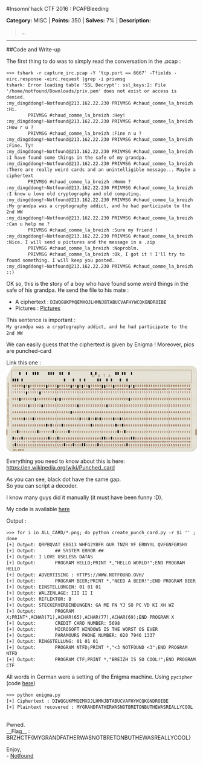 #Insomni'hack CTF 2016 : PCAPBleeding

**Category:** MISC |
**Points:** 350 |
**Solves:** 7% |
**Description:** 

> ...



---

##Code and Write-up

The first thing to do was to simply read the conversation in the .pcap :

```
>>> tshark -r capture_irc.pcap -Y 'tcp.port == 6667' -Tfields -eirc.response -eirc.request |grep -i privmsg
tshark: Error loading table 'SSL Decrypt': ssl_keys:2: File '/home/notfound/Downloads/priv.pem' does not exist or access is denied.
:my_dingddong!~Notfound@213.162.22.230 PRIVMSG #chaud_comme_la_breizh :Hi.
        PRIVMSG #chaud_comme_la_breizh :Hey!
:my_dingddong!~Notfound@213.162.22.230 PRIVMSG #chaud_comme_la_breizh :How r u ?
        PRIVMSG #chaud_comme_la_breizh :Fine n u ?
:my_dingddong!~Notfound@213.162.22.230 PRIVMSG #chaud_comme_la_breizh :Fine. Ty!
:my_dingddong!~Notfound@213.162.22.230 PRIVMSG #chaud_comme_la_breizh :I have found some things in the safe of my grandpa.
:my_dingddong!~Notfound@213.162.22.230 PRIVMSG #chaud_comme_la_breizh :There are really weird cards and an unintelligible message... Maybe a ciphertext
        PRIVMSG #chaud_comme_la_breizh :Hmmm ?
:my_dingddong!~Notfound@213.162.22.230 PRIVMSG #chaud_comme_la_breizh :I know u love old cryptography and old computing.
:my_dingddong!~Notfound@213.162.22.230 PRIVMSG #chaud_comme_la_breizh :My grandpa was a cryptography addict, and he had participate to the 2nd WW
:my_dingddong!~Notfound@213.162.22.230 PRIVMSG #chaud_comme_la_breizh :Can u help me ?
        PRIVMSG #chaud_comme_la_breizh :Sure my friend !
:my_dingddong!~Notfound@213.162.22.230 PRIVMSG #chaud_comme_la_breizh :Nice. I will send u pictures and the message in a .zip
        PRIVMSG #chaud_comme_la_breizh :Noproblm.
        PRIVMSG #chaud_comme_la_breizh :Ok, I got it ! I'll try to found something. I will keep you posted.
:my_dingddong!~Notfound@213.162.22.230 PRIVMSG #chaud_comme_la_breizh ::)
```

OK so, this is the story of a boy who have found some weird things in the safe of his grandpa.
He send the file to his mate :
- A ciphertext : `DIWQGUKPMQEMXOJLHMNJBTABUCVAFHYWCQKGNDROIBE`
- Pictures : [Pictures](https://github.com/notfound-404/BREIZHCTF2K16/blob/master/OLD_SCHOOL_HACKER/ALL_CARD)

This sentence is important :<br>
`My grandpa was a cryptography addict, and he had participate to the 2nd WW`

We can easily guess that the ciphertext is given by Enigma !
Moreover, pics are punched-card<br>

Link this one :<br>
![blre](https://github.com/notfound-404/BREIZHCTF2K16/blob/master/OLD_SCHOOL_HACKER/ALL_CARD/IMG_0Ajrs0VD7Q1.png)

Everything you need to know about this is here:<br>https://en.wikipedia.org/wiki/Punched_card

As you can see, black dot have the same gap.<br>
So you can script a decoder.

I know many guys did it manually (it must have been funny :D).

My code is available [here](https://github.com/notfound-404/BREIZHCTF2K16/blob/master/OLD_SCHOOL_HACKER/create_punch_card.py)

Output : 
```
>>> for i in ALL_CARD/*.png; do python create_punch_card.py -r $i '' ; done
[+] Output: QRPBQVAT EBG13 WHFG2YBFR GUR TNZR VF ERNYYL QVFGNFGRSHY
[+] Output:       ## SYSTEM ERROR ##
[+] Output: I LOVE USELESS DATAS
[+] Output:       PROGRAM HELLO;PRINT *,"HELLO WORLD!";END PROGRAM HELLO
[+] Output: ADVERTISING : HTTPS://WWW.NOTFOUND.OVH/
[+] Output:       PROGRAM BEER;PRINT *,"NEED A BEER!";END PROGRAM BEER
[+] Output: EINSTELLUNGEN: 01 01 01
[+] Output: WALZENLAGE: III II I
[+] Output: REFLEKTOR: B
[+] Output: STECKERVERBINDUNGEN: GA ME FN YJ SO PC VD KI XH WZ
[+] Output:       PROGRAM X;PRINT*,ACHAR(71),ACHAR(65),ACHAR(77),ACHAR(69);END PROGRAM X
[+] Output:       CREDIT CARD NUMBER: 5698
[+] Output:       MICROSOFT WINDOWS IS THE WORST OS EVER
[+] Output:       PARAMOURS PHONE NUMBER: 020 7946 1337
[+] Output: RINGSTELLUNG: 01 01 01
[+] Output:       PROGRAM NTFD;PRINT *,"<3 NOTFOUND <3";END PROGRAM NTFD
[+] Output:       PROGRAM CTF;PRINT *,"BREIZH IS SO COOL!";END PROGRAM CTF
```

All words in German were a setting of the Enigma machine.
Using `pycipher` (code [here](https://github.com/notfound-404/BREIZHCTF2K16/blob/master/OLD_SCHOOL_HACKER/enigma.py))

```
>>> python enigma.py
[+] Ciphertext : DIWQGUKPMQEMXOJLHMNJBTABUCVAFHYWCQKGNDROIBE
[+] Plaintext recovered : MYGRANDFATHERWASNOTBRETONBUTHEWASREALLYCOOL
```

<br>
Pwned.<br>
__Flag__ : BRZHCTF{MYGRANDFATHERWASNOTBRETONBUTHEWASREALLYCOOL}

Enjoy,<br>
\- [Notfound](https://www.notfound.ovh)

